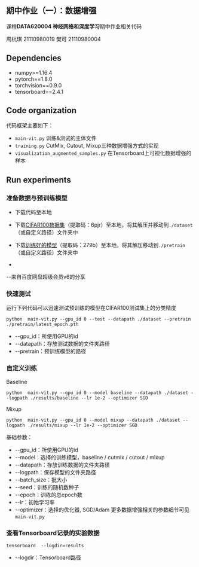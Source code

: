 ## 期中作业（一）：数据增强
课程**DATA620004 神经网络和深度学习**期中作业相关代码

周杭琪 21110980019
樊可 21110980004


## Dependencies
* numpy>=1.16.4
* pytorch==1.8.0
* torchvision==0.9.0
* tensorboard==2.4.1

## Code organization
代码框架主要如下：

* `main-vit.py` 训练&测试的主体文件
* `training.py` CutMix, Cutout, Mixup三种数据增强方式的实现
* `visualization_augmented_samples.py` 在Tensorboard上可视化数据增强的样本


## Run experiments
### 准备数据与预训练模型
* 下载代码至本地

* 下载[CIFAR100数据集](https://pan.baidu.com/s/1l-1VepJNsM4Q7ImkB28Cyg)（提取码：6pjr）至本地，将其解压并移动到`./dataset`（或自定义路径）文件夹中

* 下载[训练好的模型](https://pan.baidu.com/s/12C8X9LbfIolMB0NLCalIPQ?pwd=279b)（提取码：279b）至本地，将其解压移动到`./pretrain`（或自定义路径）文件夹中
* 
--来自百度网盘超级会员v6的分享
### 快速测试
运行下列代码可以迅速测试预训练的模型在CIFAR100测试集上的分类精度
```
python  main-vit.py --gpu_id 0 --test --datapath ./dataset --pretrain ./pretrain/latest_epoch.pth
```
* --gpu_id：所使用GPU的id
* --datapath：存放测试数据的文件夹路径
* --pretrain：预训练模型的路径


### 自定义训练
Baseline
```
python  main-vit.py --gpu_id 0 --model baseline --datapath ./dataset --logpath ./results/baseline --lr 1e-2 --optimizer SGD
```
Mixup
```
python  main-vit.py --gpu_id 0 --model mixup --datapath ./dataset --logpath ./results/mixup --lr 1e-2 --optimizer SGD
```

基础参数：
* --gpu_id：所使用GPU的id
* --model：选择的训练模型，baseline / cutmix / cutout / mixup
* --datapath：存放训练数据的文件夹路径
* --logpath：保存模型的文件夹路径
* --batch_size：批大小
* --seed：训练的随机数种子
* --epoch：训练的总epoch数
* --lr：初始学习率
* --optimizer：选择的优化器, SGD/Adam
更多数据增强相关的参数细节可见`main-vit.py`

### 查看Tensorboard记录的实验数据
```
tensorboard  --logdir=results
```
* --logdir：Tensorboard路径
